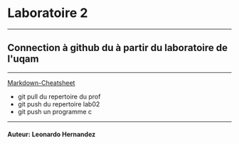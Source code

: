 # Laboratoire 2
----
## Connection à github du à partir du laboratoire de l'uqam
----
[Markdown-Cheatsheet](https://github.com/adam-p/markdown-here/wiki/Markdown-Cheatsheet)
- git pull du repertoire du prof
- git push du repertoire lab02
- git push un programme c
----
#### Auteur: Leonardo Hernandez

